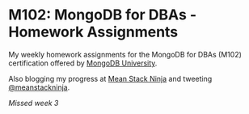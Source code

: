 M102: MongoDB for DBAs - Homework Assignments
================================================================

My weekly homework assignments for the MongoDB for DBAs (M102) certification offered by [MongoDB University](https://university.mongodb.com/courses/M102/about).

Also blogging my progress at [Mean Stack Ninja](http://www.meanstack.ninja) and tweeting [@meanstackninja](https://twitter.com/meanstackninja).

*Missed week 3*
